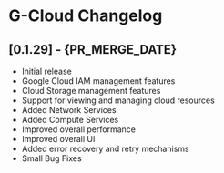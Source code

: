# G-Cloud Changelog

## [0.1.29] - {PR_MERGE_DATE}
- Initial release
- Google Cloud IAM management features
- Cloud Storage management features
- Support for viewing and managing cloud resources
- Added Network Services
- Added Compute Services
- Improved overall performance
- Improved overall UI
- Added error recovery and retry mechanisms
- Small Bug Fixes
